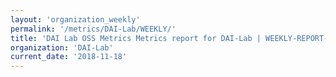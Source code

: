 ```yaml
---
layout: 'organization_weekly'
permalink: '/metrics/DAI-Lab/WEEKLY/'
title: 'DAI Lab OSS Metrics Metrics report for DAI-Lab | WEEKLY-REPORT-2018-11-18'
organization: 'DAI-Lab'
current_date: '2018-11-18'
---
```

